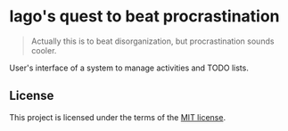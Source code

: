 
# Iago's quest to beat procrastination

> Actually this is to beat disorganization, but procrastination sounds
> cooler.

User's interface of a system to manage activities and TODO lists.

## License

This project is licensed under the terms of the [MIT license](https://github.com/iagotito/quest-frontend/blob/master/LICENSE.md).
